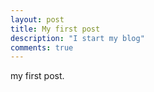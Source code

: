 ```yaml
---
layout: post
title: My first post
description: "I start my blog"
comments: true
---
```


my first post.

